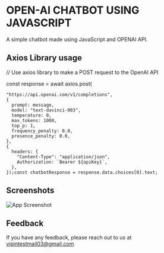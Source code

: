 
# OPEN-AI CHATBOT USING JAVASCRIPT

A simple chatbot made using JavaScript and OPENAI API.



## Axios Library usage

// Use axios library to make a POST request to the OpenAI API


  const response = await axios.post(

    "https://api.openai.com/v1/completions",
    {
      prompt: message,
      model: "text-davinci-003",
      temperature: 0,
      max_tokens: 1000,
      top_p: 1,
      frequency_penalty: 0.0,
      presence_penalty: 0.0,
    },
    {
      headers: {
        "Content-Type": "application/json",
        Authorization: `Bearer ${apiKey}`,
      },
    });const chatbotResponse = response.data.choices[0].text;



## Screenshots

![App Screenshot](https://drive.google.com/file/d/1R1B7XIOopEGvbD_W7JXZMe5dBfyKCLb8/view?usp=sharing)


## Feedback

If you have any feedback, please reach out to us at vipintestmail03@gmail.com

